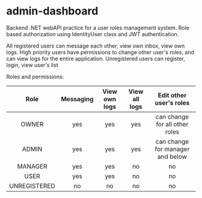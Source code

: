 # admin-dashboard

Backend .NET webAPI practice for a user roles management system. Role based authorization using IdentityUser class and JWT authentication.

All registered users can message each other, view own inbox, view own logs. High priority users have permissions to change other user's roles, and can view logs for the entire application.
Unregistered users can register, login, view user's list

Roles and permissions:

|     Role     | Messaging | View own logs | View all logs |     Edit other user's roles      |
| :----------: | :-------: | :-----------: | :-----------: | :------------------------------: |
|    OWNER     |    yes    |      yes      |      yes      |  can change for all other roles  |
|    ADMIN     |    yes    |      yes      |      yes      | can change for manager and below |
|   MANAGER    |    yes    |      yes      |      no       |                no                |
|     USER     |    yes    |      yes      |      no       |                no                |
| UNREGISTERED |    no     |      no       |      no       |                no                |
